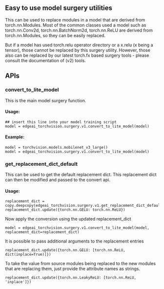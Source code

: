 ## Easy to use model surgery utilities

This can be used to replace modules in a model that are derived from torch.nn.Modules. Most of the common classes used a model such as torch.nn.Conv2d, torch.nn.BatchNorm2d, torch.nn.ReLU are derived from torch.nn.Modules, so they can be easily replaced. 

But if a model has used torch.relu operator directory or a x.relu (x being a tensor), those cannot be replaced by this surgery utility. However, those also can be replaced by our latest torch.fx based surgery tools - please consult the documentation of (v2) tools.

## APIs

### convert_to_lite_model
This is the main model surgery function.

#### Usage: 
```
## insert this line into your model training script
model = edgeai_torchvision.surgery.v1.convert_to_lite_model(model)
```

#### Example:
```
model = torchvision.models.mobilenet_v3_large()
model = edgeai_torchvision.surgery.v1.convert_to_lite_model(model)
```

### get_replacement_dict_default
This can be used to get the default replacement dict. This replacement dict can then be modified and passed to the convert api. 

#### Usage:
```
replacement_dict = copy.deepcopy(edgeai_torchvision.surgery.v1.get_replacement_dict_default())
replacement_dict.update({torch.nn.GELU: torch.nn.ReLU})
```

Now apply the conversion using the updated replacement_dict
```
model = edgeai_torchvision.surgery.v1.convert_to_lite_model(model, replacement_dict=replacement_dict)
```

It is possible to pass additional arguments to the replacement entries
```
replacement_dict.update({torch.nn.GELU: [torch.nn.ReLU, dict(inplace=True)]})
```

To take the value from source modules being replaced to the new modules that are replacing them, just provide the attribute names as strings.
```
replacement_dict.update({torch.nn.LeakyReLU: [torch.nn.ReLU, 'inplace']})
```

